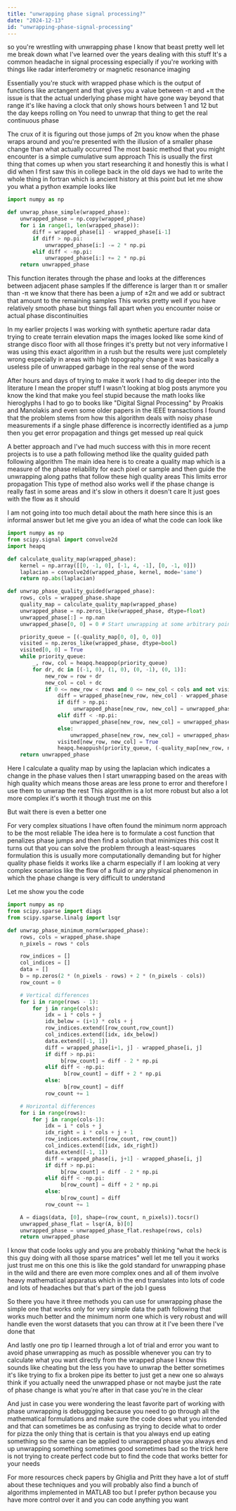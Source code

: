 ```yaml
---
title: "unwrapping phase signal processing?"
date: "2024-12-13"
id: "unwrapping-phase-signal-processing"
---
```


so you're wrestling with unwrapping phase I know that beast pretty well let me break down what I've learned over the years dealing with this stuff It's a common headache in signal processing especially if you're working with things like radar interferometry or magnetic resonance imaging

Essentially you're stuck with wrapped phase which is the output of functions like arctangent and that gives you a value between -π and +π the issue is that the actual underlying phase might have gone way beyond that range it's like having a clock that only shows hours between 1 and 12 but the day keeps rolling on You need to unwrap that thing to get the real continuous phase

The crux of it is figuring out those jumps of 2π you know when the phase wraps around and you're presented with the illusion of a smaller phase change than what actually occurred The most basic method that you might encounter is a simple cumulative sum approach This is usually the first thing that comes up when you start researching it and honestly this is what I did when I first saw this in college back in the old days we had to write the whole thing in fortran which is ancient history at this point but let me show you what a python example looks like

```python
import numpy as np

def unwrap_phase_simple(wrapped_phase):
    unwrapped_phase = np.copy(wrapped_phase)
    for i in range(1, len(wrapped_phase)):
        diff = wrapped_phase[i] - wrapped_phase[i-1]
        if diff > np.pi:
            unwrapped_phase[i:] -= 2 * np.pi
        elif diff < -np.pi:
            unwrapped_phase[i:] += 2 * np.pi
    return unwrapped_phase
```

This function iterates through the phase and looks at the differences between adjacent phase samples If the difference is larger than π or smaller than -π we know that there has been a jump of ±2π and we add or subtract that amount to the remaining samples This works pretty well if you have relatively smooth phase but things fall apart when you encounter noise or actual phase discontinuities

In my earlier projects I was working with synthetic aperture radar data trying to create terrain elevation maps the images looked like some kind of strange disco floor with all those fringes it's pretty but not very informative I was using this exact algorithm in a rush but the results were just completely wrong especially in areas with high topography change it was basically a useless pile of unwrapped garbage in the real sense of the word

After hours and days of trying to make it work I had to dig deeper into the literature I mean the proper stuff I wasn't looking at blog posts anymore you know the kind that make you feel stupid because the math looks like hieroglyphs I had to go to books like "Digital Signal Processing" by Proakis and Manolakis and even some older papers in the IEEE transactions I found that the problem stems from how this algorithm deals with noisy phase measurements if a single phase difference is incorrectly identified as a jump then you get error propagation and things get messed up real quick

A better approach and I've had much success with this in more recent projects is to use a path following method like the quality guided path following algorithm The main idea here is to create a quality map which is a measure of the phase reliability for each pixel or sample and then guide the unwrapping along paths that follow these high quality areas This limits error propagation This type of method also works well if the phase change is really fast in some areas and it's slow in others it doesn't care It just goes with the flow as it should

I am not going into too much detail about the math here since this is an informal answer but let me give you an idea of what the code can look like

```python
import numpy as np
from scipy.signal import convolve2d
import heapq

def calculate_quality_map(wrapped_phase):
    kernel = np.array([[0, -1, 0], [-1, 4, -1], [0, -1, 0]])
    laplacian = convolve2d(wrapped_phase, kernel, mode='same')
    return np.abs(laplacian)

def unwrap_phase_quality_guided(wrapped_phase):
    rows, cols = wrapped_phase.shape
    quality_map = calculate_quality_map(wrapped_phase)
    unwrapped_phase = np.zeros_like(wrapped_phase, dtype=float)
    unwrapped_phase[:] = np.nan
    unwrapped_phase[0, 0] = 0 # Start unwrapping at some arbitrary point

    priority_queue = [(-quality_map[0, 0], 0, 0)]
    visited = np.zeros_like(wrapped_phase, dtype=bool)
    visited[0, 0] = True
    while priority_queue:
        _, row, col = heapq.heappop(priority_queue)
        for dr, dc in [(-1, 0), (1, 0), (0, -1), (0, 1)]:
            new_row = row + dr
            new_col = col + dc
            if 0 <= new_row < rows and 0 <= new_col < cols and not visited[new_row, new_col]:
                diff = wrapped_phase[new_row, new_col] - wrapped_phase[row, col]
                if diff > np.pi:
                     unwrapped_phase[new_row, new_col] = unwrapped_phase[row, col] + diff - 2 * np.pi
                elif diff < -np.pi:
                    unwrapped_phase[new_row, new_col] = unwrapped_phase[row, col] + diff + 2 * np.pi
                else:
                    unwrapped_phase[new_row, new_col] = unwrapped_phase[row, col] + diff
                visited[new_row, new_col] = True
                heapq.heappush(priority_queue, (-quality_map[new_row, new_col], new_row, new_col))
    return unwrapped_phase
```

Here I calculate a quality map by using the laplacian which indicates a change in the phase values then I start unwrapping based on the areas with high quality which means those areas are less prone to error and therefore I use them to unwrap the rest This algorithm is a lot more robust but also a lot more complex it's worth it though trust me on this

But wait there is even a better one

For very complex situations I have often found the minimum norm approach to be the most reliable The idea here is to formulate a cost function that penalizes phase jumps and then find a solution that minimizes this cost It turns out that you can solve the problem through a least-squares formulation this is usually more computationally demanding but for higher quality phase fields it works like a charm especially if I am looking at very complex scenarios like the flow of a fluid or any physical phenomenon in which the phase change is very difficult to understand

Let me show you the code

```python
import numpy as np
from scipy.sparse import diags
from scipy.sparse.linalg import lsqr

def unwrap_phase_minimum_norm(wrapped_phase):
    rows, cols = wrapped_phase.shape
    n_pixels = rows * cols

    row_indices = []
    col_indices = []
    data = []
    b = np.zeros(2 * (n_pixels - rows) + 2 * (n_pixels - cols))
    row_count = 0

    # Vertical differences
    for i in range(rows - 1):
        for j in range(cols):
            idx = i * cols + j
            idx_below = (i+1) * cols + j
            row_indices.extend([row_count,row_count])
            col_indices.extend([idx, idx_below])
            data.extend([-1, 1])
            diff = wrapped_phase[i+1, j] - wrapped_phase[i, j]
            if diff > np.pi:
                 b[row_count] = diff - 2 * np.pi
            elif diff < -np.pi:
                  b[row_count] = diff + 2 * np.pi
            else:
                  b[row_count] = diff
            row_count += 1

    # Horizontal differences
    for i in range(rows):
        for j in range(cols-1):
            idx = i * cols + j
            idx_right = i * cols + j + 1
            row_indices.extend([row_count, row_count])
            col_indices.extend([idx, idx_right])
            data.extend([-1, 1])
            diff = wrapped_phase[i, j+1] - wrapped_phase[i, j]
            if diff > np.pi:
                 b[row_count] = diff - 2 * np.pi
            elif diff < -np.pi:
                 b[row_count] = diff + 2 * np.pi
            else:
                 b[row_count] = diff
            row_count += 1

    A = diags(data, [0], shape=(row_count, n_pixels)).tocsr()
    unwrapped_phase_flat = lsqr(A, b)[0]
    unwrapped_phase = unwrapped_phase_flat.reshape(rows, cols)
    return unwrapped_phase
```
I know that code looks ugly and you are probably thinking “what the heck is this guy doing with all those sparse matrices” well let me tell you it works just trust me on this one this is like the gold standard for unwrapping phase in the wild and there are even more complex ones and all of them involve heavy mathematical apparatus which in the end translates into lots of code and lots of headaches but that's part of the job I guess

So there you have it three methods you can use for unwrapping phase the simple one that works only for very simple data the path following that works much better and the minimum norm one which is very robust and will handle even the worst datasets that you can throw at it I've been there I've done that

And lastly one pro tip I learned through a lot of trial and error you want to avoid phase unwrapping as much as possible whenever you can try to calculate what you want directly from the wrapped phase I know this sounds like cheating but the less you have to unwrap the better sometimes it's like trying to fix a broken pipe its better to just get a new one so always think if you actually need the unwrapped phase or not maybe just the rate of phase change is what you're after in that case you're in the clear

And just in case you were wondering the least favorite part of working with phase unwrapping is debuggging because you need to go through all the mathematical formulations and make sure the code does what you intended and that can sometimes be as confusing as trying to decide what to order for pizza the only thing that is certain is that you always end up eating something so the same can be applied to unwrapped phase you always end up unwrapping something sometimes good sometimes bad so the trick here is not trying to create perfect code but to find the code that works better for your needs

For more resources check papers by Ghiglia and Pritt they have a lot of stuff about these techniques and you will probably also find a bunch of algorithms implemented in MATLAB too but I prefer python because you have more control over it and you can code anything you want
